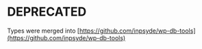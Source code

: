 # DEPRECATED

Types were merged into [https://github.com/inpsyde/wp-db-tools](https://github.com/inpsyde/wp-db-tools)